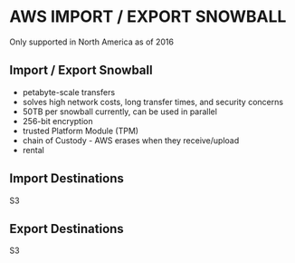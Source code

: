 # AWS IMPORT / EXPORT SNOWBALL
Only supported in North America as of 2016

## Import / Export Snowball
- petabyte-scale transfers
- solves high network costs, long transfer times, and security concerns
- 50TB per snowball currently, can be used in parallel
- 256-bit encryption
- trusted Platform Module (TPM)
- chain of Custody - AWS erases when they receive/upload
- rental

## Import Destinations
S3

## Export Destinations
S3
